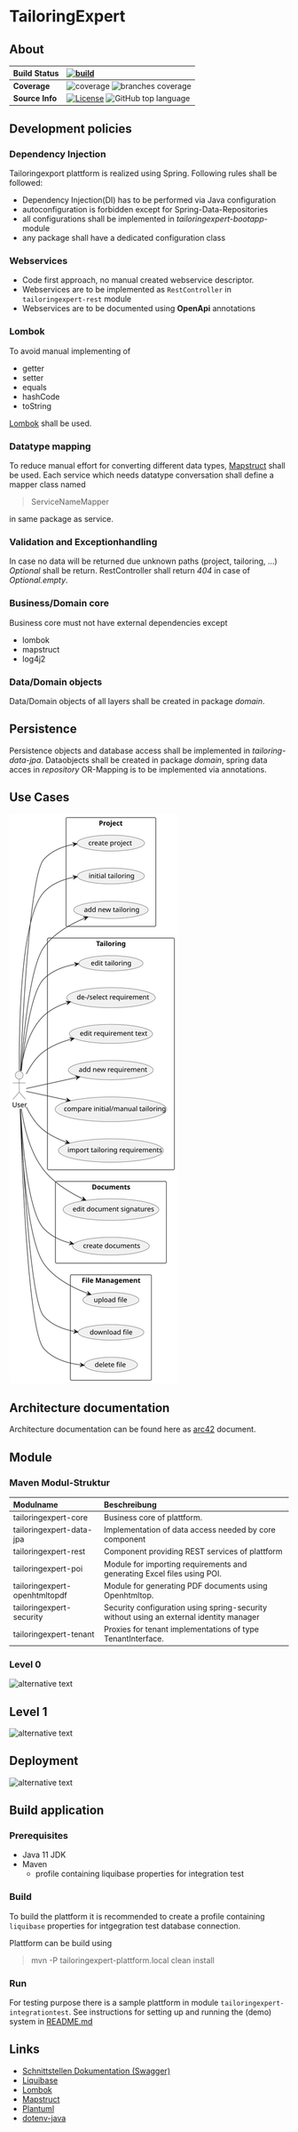 # TailoringExpert

## About

| __Build Status__ | [![build](https://github.com/baedorf/tailoringexpert-plattform/actions/workflows/build.yml/badge.svg)](https://github.com/baedorf/tailoringexpert-plattform/actions/workflows/build.yml) |
|:-----------------| :--- |
| __Coverage__     | ![coverage](../badges/jacoco.svg) ![branches coverage](../badges/branches.svg) |
| __Source Info__  | [![License](https://img.shields.io/github/license/baedorf/tailoringexpert-plattform)](https://github.com/baedorf/tailoringexpert-plattform/blob/main/LICENSE) ![GitHub top language](https://img.shields.io/github/languages/top/baedorf/tailoringexpert-plattform) |

## Development policies

### Dependency Injection

Tailoringexport plattform is realized using Spring. Following rules shall be followed:

* Dependency Injection(DI) has to be performed via Java configuration
* autoconfiguration is forbidden except for Spring-Data-Repositories
* all configurations shall be implemented in _tailoringexpert-bootapp_-module
* any package shall have a dedicated configuration class

### Webservices
*	Code first approach, no manual created webservice descriptor.
*	Webservices are to be implemented as `RestController` in `tailoringexpert-rest` module
*	Webservices are to be documented using **OpenApi** annotations

### Lombok

To avoid manual implementing of

*	getter
*	setter
*	equals
*	hashCode
*	toString

[Lombok](https://projectlombok.org "Lombok") shall be used.

### Datatype mapping

To reduce manual effort for converting different data types, [Mapstruct](https://mapstruct.org/) shall be used.
Each service which needs datatype conversation shall define a mapper class named 
  
> ServiceNameMapper

in same package as service.

### Validation and Exceptionhandling

In case no data will be returned due unknown paths (project, tailoring, ...) _Optional_ shall be return.
RestController shall return _404_ in case of _Optional.empty_.

### Business/Domain core

Business core must not have external dependencies except 

* lombok
* mapstruct
* log4j2

### Data/Domain objects

Data/Domain objects of all layers shall be created in package _domain_.

## Persistence

Persistence objects and database access shall be implemented in _tailoring-data-jpa_.
Dataobjects shall be created in package _domain_, spring data acces in _repository_
OR-Mapping is to be implemented via annotations.


## Use Cases

![alt text](src/site/plantuml/usecases.svg "Usecases")

## Architecture documentation

Architecture documentation can be found here as [arc42](src/site/arc42/tailoringexpert.adoc) document.

## Module

### Maven Modul-Struktur

| Modulname                | Beschreibung                                                                                                                 |
|:-------------------------|:-----------------------------------------------------------------------------------------------------------------------------|
| tailoringexpert-core     | Business core of plattform.                                                                                                  |
| tailoringexpert-data-jpa | Implementation of data access needed by core component                                                                       |
| tailoringexpert-rest     | Component providing REST services of plattform                                                                               |
| tailoringexpert-poi      | Module for importing requirements and generating Excel files using POI.                                                      | 
| tailoringexpert-openhtmltopdf   | Module for generating PDF documents using  Openhtmltop.                                                                      | 
| tailoringexpert-security | Security configuration using spring-security without using an external identity manager                                      |
| tailoringexpert-tenant   | Proxies for tenant implementations of type TenantInterface. |

### Level 0

![alternative text](https://www.plantuml.com/plantuml/proxy?cache=no&src=https://raw.github.com/baedorf/taloringexpert-plattform/src/site/arc42/plantuml/level0.plantuml "Level 0")

## Level 1

![alternative text](https://www.plantuml.com/plantuml/proxy?cache=no&src=https://raw.github.com/baedorf/taloringexpert-plattform/src/site/arc42/plantuml/TailoringWhitebox.plantuml "Level 1")

## Deployment

![alternative text](https://www.plantuml.com/plantuml/proxy?cache=no&src=https://raw.github.com/baedorf/tailoringexpert-plattform/src/site/arc42/plantuml/DeploymentDocker.plantuml "Deployment")

## Build application

### Prerequisites

- Java 11 JDK
- Maven
    - profile containing liquibase properties for integration test

### Build

To build the plattform it is recommended to create a profile containing `liquibase` properties for intgegration test
database connection.

Plattform can be build using

> mvn -P tailoringexpert-plattform.local clean install

### Run

For testing purpose there is a sample plattform in module `tailoringexpert-integrationtest`.
See instructions for setting up and running the (demo) system in [README.md](tailoringexpert-integrationtest/README.md)

## Links

- [Schnittstellen Dokumentation (Swagger)](http://localhost:8080/swagger-ui.html#/)
- [Liquibase](https://www.liquibase.org/)
- [Lombok](https://projectlombok.org/)
- [Mapstruct](https://mapstruct.org/)
- [Plantuml](https://plantuml.com/)
- [dotenv-java](https://github.com/cdimascio/dotenv-java) 
